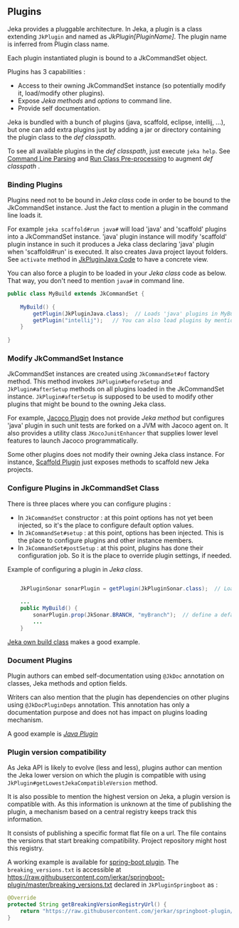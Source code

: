 ## Plugins

Jeka provides a pluggable architecture. In Jeka, a plugin is a class extending `JkPlugin` and named as *JkPlugin[PluginName]*.
The plugin name is inferred from Plugin class name.

Each plugin instantiated plugin is bound to a JkCommandSet object.

Plugins has 3 capabilities :
* Access to their owning JkCommandSet instance (so potentially modify it, load/modify other plugins).
* Expose _Jeka methods_ and _options_ to command line.
* Provide self documentation.

Jeka is bundled with a bunch of plugins (java, scaffold, eclipse, intellij, ...), but one can add extra plugins just 
by adding a jar or directory containing the plugin class to the _def classpath_. 

To see all available plugins in the _def classpath_, just execute `jeka help`.
See [Command Line Parsing](#CommandLineParsing) and [Run Class Pre-processing](#RunClassPre-processing(Import3rdpartylibraryintoRunClasspath))
to augment _def classpath_ .

### Binding Plugins

Plugins need not to be bound in _Jeka class_ code in order to be bound to the JkCommandSet instance. Just the fact to 
mention a plugin in the command line loads it.

For example `jeka scaffold#run java#` will load 'java' and 'scaffold' plugins into a JkCommandSet instance. 
'java' plugin instance will modify 'scaffold' plugin instance in such it produces a Jeka class declaring 'java' plugin 
when 'scaffold#run' is executed. It also creates Java project layout folders. See `activate` method in [JkPluginJava Code](https://github.com/jeka/jeka/blob/master/dev.jeka.core/src/main/java/dev/jeka/tool/builtins/java/JkPluginJava.java) 
to have a concrete view.

You can also force a plugin to be loaded in your _Jeka class_ code as below. That way, you don't need to mention `java#` in command line.

```Java
public class MyBuild extends JkCommandSet {
    
    MyBuild() {
        getPlugin(JkPluginJava.class);  // Loads 'java' plugins in MyBuild instances, a second call on 'plugins().get(JkPluginJava.class)' would return the same JkPluginJava instance.
        getPlugin("intellij");   // You can also load plugins by mentioning their name but it's slower cause it involves classpath scanning
    }
    
}
```

### Modify JkCommandSet Instance

JkCommandSet instances are created using `JkCommandSet#of` factory method. 
This method invokes `JkPlugin#beforeSetup` and `JkPlugin#afterSetup` methods on all plugins loaded in the JkCommandSet instance.
`JkPlugin#afterSetup` is supposed to be used to modify other plugins that might be bound to the owning Jeka class.

For example, [Jacoco Plugin](https://github.com/jerkar/jeka/blob/master/dev.jeka.core/src/main/java/dev/jeka/core/tool/builtins/jacoco/JkPluginJacoco.java) 
does not provide _Jeka method_ but configures 'java' plugin in such unit tests are forked on a JVM with Jacoco agent on. 
It also provides a utility class `JKocoJunitEnhancer` that supplies lower level features to launch Jacoco programmatically.

Some other plugins does not modify their owning Jeka class instance. For instance, [Scaffold Plugin](https://github.com/jerkar/jeka/blob/master/dev.jeka.core/src/main/java/dev/jeka/core/tool/builtins/scaffold/JkPluginScaffold.java)
just exposes methods to scaffold new Jeka projects.


### Configure Plugins in JkCommandSet Class

There is three places where you can configure plugins :
* In `JkCommandSet` constructor : at this point options has not yet been injected, so it's the place to configure default option values.
* In `JkCommandSet#setup` : at this point, options has been injected.
  This is the place to configure plugins and other instance members.
* In `JkCommandSet#postSetup` : at this point, plugins has done their configuration job. So it is the place 
to override plugin settings, if needed.


Example of configuring a plugin in _Jeka class_.

```Java

    JkPluginSonar sonarPlugin = getPlugin(JkPluginSonar.class);  // Load sonar plugin 
    
    ...
    public MyBuild() {
		sonarPlugin.prop(JkSonar.BRANCH, "myBranch");  // define a default for sonar.branch property
        ...
    }
```
[Jeka own build class](https://github.com/jeka/jeka/blob/master/dev.jeka.core/jeka/def/org/jeka/CoreBuild.java) makes a good example.

### Document Plugins

Plugin authors can embed self-documentation using `@JkDoc` annotation on classes, Jeka methods and option fields.

Writers can also mention that the plugin has dependencies on other plugins using `@JkDocPluginDeps` annotation. This annotation 
has only a documentation purpose and does not has impact on plugins loading mechanism.

A good example is [*Java Plugin*](https://github.com/jeka/jeka/blob/master/dev.jeka.core/src/main/java/org/jeka/tool/builtins/java/JkPluginJava.java)

### Plugin version compatibility 

As Jeka API is likely to evolve (less and less), plugins author can mention the Jeka lower version 
on which the plugin is compatible with using `JkPlugin#getLowestJekaCompatibleVersion` method.

It is also possible to mention the highest version on Jeka, a plugin version is compatible with.
As this information is unknown at the time of publishing the plugin, a mechanism based on a central registry 
keeps track this information.

It consists of publishing a specific format flat file on a url. 
The file contains the versions that start breaking compatibility.
Project repository might host this registry.

A working example is available for  [spring-boot plugin](https://github.com/jerkar/springboot-plugin).
The `breaking_versions.txt` is accessible at https://raw.githubusercontent.com/jerkar/springboot-plugin/master/breaking_versions.txt
declared in `JkPluginSpringboot` as :

```Java
@Override
protected String getBreakingVersionRegistryUrl() {
    return "https://raw.githubusercontent.com/jerkar/springboot-plugin/master/breaking_versions.txt";
}
``` 
